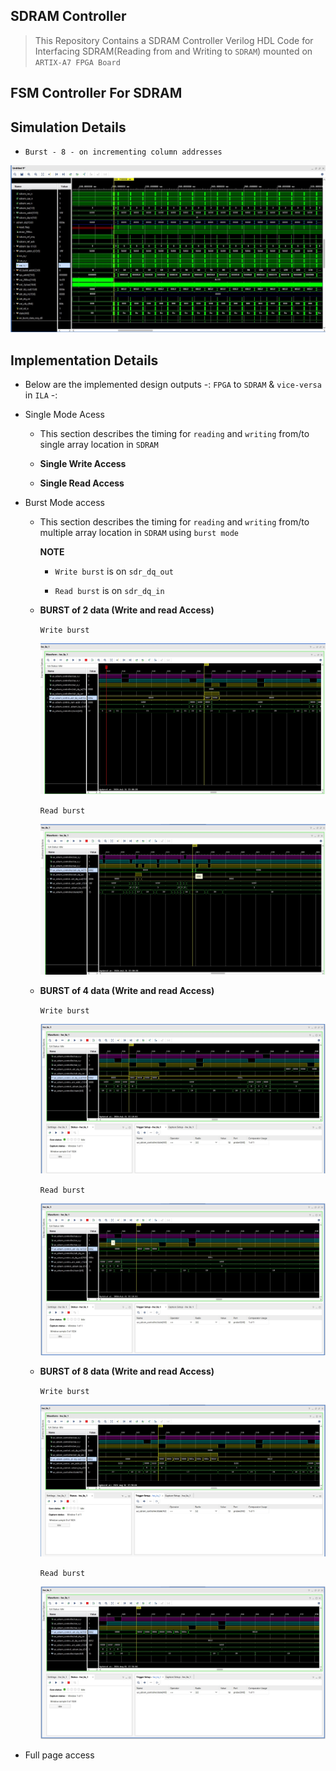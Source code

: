## SDRAM Controller

> This Repository Contains a SDRAM Controller Verilog HDL Code for Interfacing SDRAM(Reading from and Writing to `SDRAM`)
  mounted on `ARTIX-A7 FPGA Board`


## FSM Controller For SDRAM



## Simulation Details


   - `Burst - 8 - on incrementing column addresses`

  ![SIM_BURST_8](sim_img/sim_burst_8_continuous.jpg)  


## Implementation Details

  - Below are the implemented design outputs -: `FPGA` to `SDRAM` & `vice-versa` in `ILA` -: 

  - Single Mode Acess
  
    - This section describes the timing for `reading` and `writing` from/to single array location in `SDRAM`



    - **Single Write Access**




    - **Single Read Access**






  - Burst Mode access

    - This section describes the timing for `reading` and `writing` from/to multiple array location in `SDRAM` using `burst mode`

       **NOTE**

      - `Write burst`  is on `sdr_dq_out` 
       
      - `Read burst` is  on `sdr_dq_in`
      
    - **BURST of 2 data (Write and read Access)**

       `Write burst`

       ![burst_2_w](sim_img/burst_2.jpg)
     
      `Read burst`

      ![burst_2_r](sim_img/burst_2_read.jpg)
   
    
     - **BURST of 4 data (Write and read Access)**
 
       `Write burst`

       ![burst_2_w](sim_img/burst_4_w.jpg)
     
       `Read burst`

       ![burst_2_r](sim_img/burst_4_rd.jpg)


     - **BURST of 8 data (Write and read Access)**

       `Write burst`

       ![burst_2_w](sim_img/burst_8_w.jpg)
     
       `Read burst`

       ![burst_2_r](sim_img/burst_8_rd.jpg)
   

 

  - Full page access